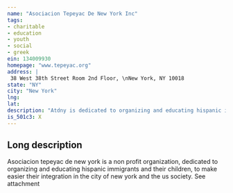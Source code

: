 ```yaml
---
name: "Asociacion Tepeyac De New York Inc"
tags:
- charitable
- education
- youth
- social
- greek
ein: 134009930
homepage: "www.tepeyac.org"
address: |
 38 West 38th Street Room 2nd Floor, \nNew York, NY 10018
state: "NY"
city: "New York"
lng: 
lat: 
description: "Atdny is dedicated to organizing and educating hispanic immigrants and their children, to make easier their integration in the city of new york and the us society. The youth leadership development is the priority for asociacion tepeyac. Education and service are the keys to develop leaders in the community. "
is_501c3: X
---
```


## Long description

Asociacion tepeyac de new york is a non profit organization, dedicated to organizing and educating hispanic immigrants and their children, to make easier their integration in the city of new york and the us society. See attachment
